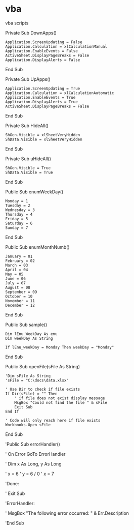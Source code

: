 # vba
vba scripts

Private Sub DownApps()

    Application.ScreenUpdating = False
    Application.Calculation = xlCalculationManual
    Application.EnableEvents = False
    ActiveSheet.DisplayPageBreaks = False
    Application.DisplayAlerts = False
    
End Sub

Private Sub UpApps()

    Application.ScreenUpdating = True
    Application.Calculation = xlCalculationAutomatic
    Application.EnableEvents = True
    Application.DisplayAlerts = True
    ActiveSheet.DisplayPageBreaks = False
    
End Sub

Private Sub HideAll()

    ShGen.Visible = xlSheetVeryHidden
    ShData.Visible = xlSheetVeryHidden
    
End Sub

Private Sub uHideAll()

    ShGen.Visible = True
    ShData.Visible = True
    
End Sub

Public Sub enumWeekDay()

    Monday = 1
    Tuesday = 2 
    Wednesday = 3
    Thursday = 4
    Friday = 5
    Saturday = 6
    Sunday = 7
    
End Sub

Public Sub enumMonthNumb()

    January = 01
    February = 02
    March = 03
    April = 04
    May = 05
    June = 06
    July = 07
    August = 08
    September = 09
    October = 10
    November = 11
    December = 12
    
End Sub

Public Sub sample()

    Dim lEnu_WeekDay As enu
    Dim weekDay As String

    If lEnu_weekDay = Monday Then weekDay = "Monday"
    
End Sub

Public Sub openFile(sFile As String)
    
    'Dim sFile As String
    'sFile = "C:\docs\data.xlsx"
    
    ' Use Dir to check if file exists
    If Dir(sFile) = "" Then
        ' if file does not exist display message
        MsgBox "Could not find the file " & sFile
        Exit Sub
    End If
    
    ' Code will only reach here if file exists
    Workbooks.Open sFile
    
End Sub

'Public Sub errorHandler()

'    On Error GoTo ErrorHandler
 
'    Dim x As Long, y As Long
 
'    x = 6
'    y = 6 / 0
'    x = 7

'Done:

'    Exit Sub
  
'ErrorHandler:

'    MsgBox "The following error occurred: " & Err.Description
 
'End Sub
